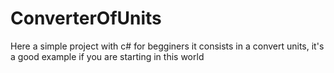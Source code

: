 # ConverterOfUnits
Here a simple project with c# for begginers it consists in a convert units, it's a good example if you are starting in this world
